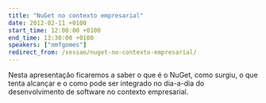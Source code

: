 ```yaml
---
title: "NuGet no contexto empresarial"
date: 2012-02-11 +0100
start_time: 12:00:00 +0100
end_time: 13:30:00 +0100
speakers: ["nmfgomes"]
redirect_from: /sessao/nuget-no-contexto-empresarial/
---
```

Nesta apresentação ficaremos a saber o que é o NuGet, como surgiu, o que tenta alcançar e o como pode ser integrado no dia-a-dia do desenvolvimento de software no contexto empresarial.

